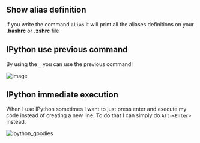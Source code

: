 ## Show alias definition
if you write the command `alias` it will print all the aliases definitions on your __.bashrc__ or __.zshrc__ file

## IPython use previous command

By using the `_` you can use the previous command!

![image](https://cloud.githubusercontent.com/assets/778410/22393578/5f62353e-e4df-11e6-8462-95c23ef5fed6.png)

## IPython immediate execution

When I use IPython sometimes I want to just press enter and execute my code instead of creating a new line. To do that I can simply do `Alt-<Enter>` instead.

![ipython_goodies](https://cloud.githubusercontent.com/assets/778410/22355060/bfc21fde-e3fe-11e6-93fe-c1baf7fd9942.gif)
